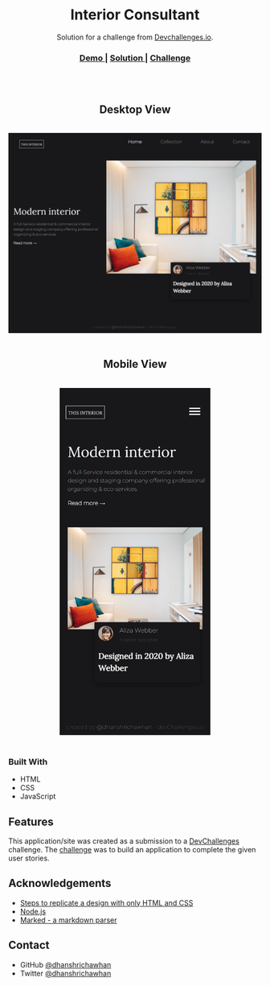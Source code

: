 <!-- Please update value in the {}  -->

<h1 align="center">Interior Consultant </h1>

<div align="center">
   Solution for a challenge from  <a href="http://devchallenges.io" target="_blank">Devchallenges.io</a>.
</div>

<div align="center">
  <h3>
    <a href="https://{your-demo-link.your-domain}">
      Demo
    </a>
    <span> | </span>
    <a href="https://{your-url-to-the-solution}">
      Solution
    </a>
    <span> | </span>
    <a href="https://devchallenges.io/challenges/Jymh2b2FyebRTUljkNcb">
      Challenge
    </a>
  </h3>
</div>
<br>
<br>
<div align="center">
  <h2>Desktop View</h2>
  <br>
  <img src="assets\127.0.0.1_5500_index.html.png" width="600px">
  <br><br>
  <h2>Mobile View</h2>
  <br>
  <img src="assets\127.0.0.1_5500_index.html(iPhone X).png" width="300px">
</div>
<br>

### Built With

- HTML
- CSS
- JavaScript

## Features

This application/site was created as a submission to a [DevChallenges](https://devchallenges.io/challenges) challenge. The [challenge](https://devchallenges.io/challenges/Jymh2b2FyebRTUljkNcb) was to build an application to complete the given user stories.

## Acknowledgements

- [Steps to replicate a design with only HTML and CSS](https://devchallenges-blogs.web.app/how-to-replicate-design/)
- [Node.js](https://nodejs.org/)
- [Marked - a markdown parser](https://github.com/chjj/marked)

## Contact

- GitHub [@dhanshrichawhan](https://{github.com/dhanshrichawhan})
- Twitter [@dhanshrichawhan](https://{twitter.com/dhanshrichawhan})
